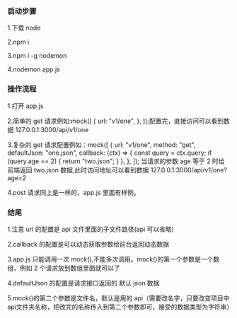### 启动步骤

1.下载 node

2.npm i

3.npm i -g nodemon

4.nodemon app.js

### 操作流程

1.打开 app.js

2.简单的 get 请求例如:mock([
{
url: "v1/one",
},
]);配置完，直接访问可以看到数据 127.0.0.1:3000/api/v1/one

3.复杂的 get 请求配置例如：mock([
{
url: "v1/one",
method: "get",
defaultJson: "one.json",
callback: (ctx) => {
const query = ctx.query;
if (query.age == 2) {
return "two.json";
}
},
},
]);
当请求的参数 age 等于 2 时给前端返回 two.json 数据,此时访问地址可以看到数据 127.0.0.1:3000/api/v1/one?age=2

4.post 请求同上是一样的，app.js 里面有样例。

### 结尾

1.注意 url 的配置是 api 文件里面的子文件路径(api 可以省略)

2.callback 的配置是可以动态获取参数给前台返回动态数据

3.app.js 只能调用一次 mock(),不能多次调用。mock()的第一个参数是一个数组，例如 2 个请求放到数组里面就可以了

4.defaultJson 的配置是请求接口返回的 默认 json 数据

5.mock()的第二个参数是文件名，默认是用的 api（需要改名字，只要改变项目中api文件夹名称，把改完的名称传入到第二个参数即可，接受的数据类型为字符串）
